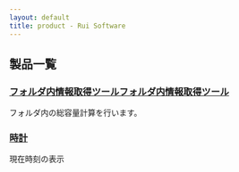 ```yaml
---
layout: default
title: product - Rui Software
---
```


## 製品一覧

### <a href="{{site.baseurl}}/products/folder_watch">フォルダ内情報取得ツールフォルダ内情報取得ツール</a>
フォルダ内の総容量計算を行います。

### <a href="{{site.baseurl}}/products/clock">時計</a>
現在時刻の表示
